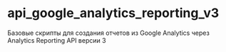 # api_google_analytics_reporting_v3
Базовые скрипты для создания отчетов из Google Analytics через Analytics Reporting API версии 3
